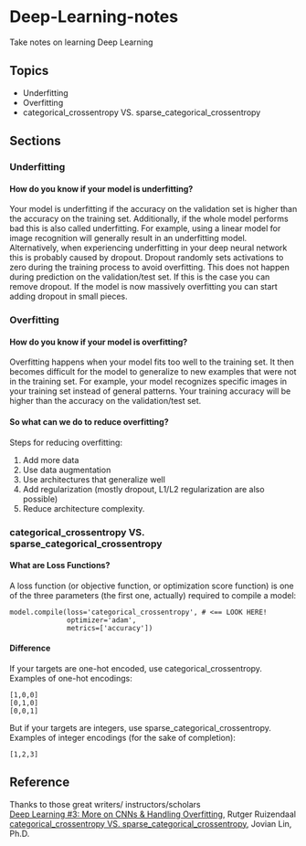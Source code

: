 # Deep-Learning-notes
Take notes on learning Deep Learning

## Topics
* Underfitting
* Overfitting
* categorical_crossentropy VS. sparse_categorical_crossentropy


## Sections
### Underfitting
#### How do you know if your model is underfitting?
Your model is underfitting if the accuracy on the validation set is higher than the accuracy on the training set. Additionally, if the whole model performs bad this is also called underfitting. For example, using a linear model for image recognition will generally result in an underfitting model. Alternatively, when experiencing underfitting in your deep neural network this is probably caused by dropout. Dropout randomly sets activations to zero during the training process to avoid overfitting. This does not happen during prediction on the validation/test set. If this is the case you can remove dropout. If the model is now massively overfitting you can start adding dropout in small pieces.


### Overfitting
#### How do you know if your model is overfitting?

Overfitting happens when your model fits too well to the training set. It then becomes difficult for the model to generalize to new examples that were not in the training set. For example, your model recognizes specific images in your training set instead of general patterns. Your training accuracy will be higher than the accuracy on the validation/test set. 




#### So what can we do to reduce overfitting?

Steps for reducing overfitting:
1. Add more data
2. Use data augmentation
3. Use architectures that generalize well
4. Add regularization (mostly dropout, L1/L2 regularization are also possible)
5. Reduce architecture complexity.



### categorical_crossentropy VS. sparse_categorical_crossentropy
#### What are Loss Functions?
A loss function (or objective function, or optimization score function) is one of the three parameters (the first one, actually) required to compile a model:
```
model.compile(loss='categorical_crossentropy', # <== LOOK HERE!
              optimizer='adam', 
              metrics=['accuracy'])
```

#### Difference
If your targets are one-hot encoded, use categorical_crossentropy.  
Examples of one-hot encodings:
```
[1,0,0]  
[0,1,0]   
[0,0,1]  
```
But if your targets are integers, use sparse_categorical_crossentropy.  
Examples of integer encodings (for the sake of completion):  
```
[1,2,3]
```

## Reference
Thanks to those great writers/ instructors/scholars   
[Deep Learning #3: More on CNNs & Handling Overfitting][001], Rutger Ruizendaal   
[categorical_crossentropy VS. sparse_categorical_crossentropy][002], Jovian Lin, Ph.D.




<!--
Link reference:
-->
[001]: https://towardsdatascience.com/deep-learning-3-more-on-cnns-handling-overfitting-2bd5d99abe5d
[002]: https://jovianlin.io/cat-crossentropy-vs-sparse-cat-crossentropy/
